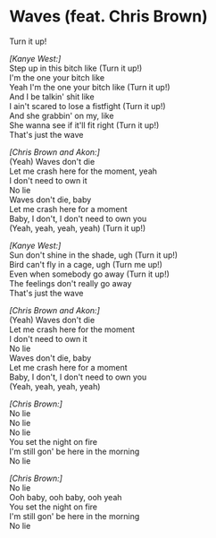 # Waves (feat. Chris Brown)

Turn it up!  

_[Kanye West:]_  
Step up in this bitch like (Turn it up!)  
I'm the one your bitch like  
Yeah I'm the one your bitch like (Turn it up!)  
And I be talkin' shit like  
I ain't scared to lose a fistfight (Turn it up!)  
And she grabbin' on my, like  
She wanna see if it'll fit right (Turn it up!)  
That's just the wave  

_[Chris Brown and Akon:]_  
(Yeah) Waves don't die  
Let me crash here for the moment, yeah  
I don't need to own it  
No lie  
Waves don't die, baby  
Let me crash here for a moment  
Baby, I don't, I don't need to own you  
(Yeah, yeah, yeah, yeah) (Turn it up!)  

_[Kanye West:]_  
Sun don't shine in the shade, ugh (Turn it up!)  
Bird can't fly in a cage, ugh (Turn me up!)  
Even when somebody go away (Turn it up!)  
The feelings don't really go away  
That's just the wave  

_[Chris Brown and Akon:]_  
(Yeah) Waves don't die  
Let me crash here for the moment  
I don't need to own it  
No lie  
Waves don't die, baby  
Let me crash here for a moment  
Baby, I don't, I don't need to own you  
(Yeah, yeah, yeah, yeah)  

_[Chris Brown:]_  
No lie  
No lie  
No lie  
You set the night on fire  
I'm still gon' be here in the morning  
No lie  

_[Chris Brown:]_  
No lie  
Ooh baby, ooh baby, ooh yeah  
You set the night on fire  
I'm still gon' be here in the morning  
No lie

